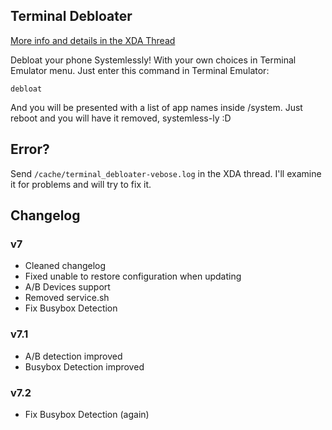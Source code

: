 ## Terminal Debloater
[More info and details in the XDA Thread](https://forum.xda-developers.com/apps/magisk/module-terminal-debloater-debloat-t3584163)

 Debloat your phone Systemlessly!
 With your own choices in Terminal Emulator menu.
 Just enter this command in Terminal Emulator:

	debloat
	
 And you will be presented with a list of app names inside /system.
 Just reboot and you will have it removed, systemless-ly :D
 
## Error?
 Send `/cache/terminal_debloater-vebose.log` in the XDA thread. I'll examine it for problems and will try to fix it.

## Changelog

### v7
* Cleaned changelog
* Fixed unable to restore configuration when updating
* A/B Devices support
* Removed service.sh
* Fix Busybox Detection
### v7.1
* A/B detection improved
* Busybox Detection improved
### v7.2
* Fix Busybox Detection (again)
